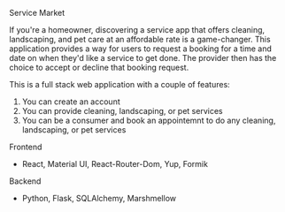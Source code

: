 Service Market

If you're a homeowner, discovering a service app that offers cleaning, landscaping, and pet care at an affordable rate is a game-changer. This application provides a way for users to request a booking for a time and date on when they'd like a service to get done. The provider then has the choice to accept or decline that booking request. 

This is a full stack web application with a couple of features: 

1. You can create an account
2. You can provide cleaning, landscaping, or pet services
3. You can be a consumer and book an appointemnt to do any cleaning, landscaping, or pet services

Frontend
- React, Material UI, React-Router-Dom, Yup, Formik

Backend
- Python, Flask, SQLAlchemy, Marshmellow